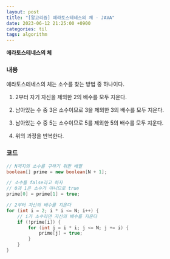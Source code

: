 ```yaml
---
layout: post
title: "[알고리즘] 에라토스테네스의 체 - JAVA"
date: 2023-06-12 21:25:00 +0900
categories: til
tags: algorithm
---
```


**에라토스테네스의 체**

### 내용

에라토스테네스의 체는 소수를 찾는 방법 중 하나이다.

1. 2부터 자기 자신을 제외한 2의 배수를 모두 지운다.

2. 남아있는 수 중 3은 소수이므로 3을 제외한 3의 배수를 모두 지운다.

3. 남아있는 수 중 5는 소수이므로 5를 제외한 5의 배수를 모두 지운다.

4. 위의 과정을 반복한다.

### 코드

```java
// N까지의 소수를 구하기 위한 배열
boolean[] prime = new boolean[N + 1];

// 소수를 false라고 하자
// 0과 1은 소수가 아니므로 true
prime[0] = prime[1] = true;

// 2부터 자신의 배수를 지운다
for (int i = 2; i * i <= N; i++) {
    // i가 소수라면 자신의 배수를 지운다
    if (!prime[i]) {
        for (int j = i * i; j <= N; j += i) {
            prime[j] = true;
        }
    }
}
```
